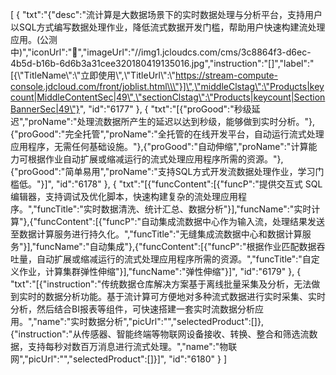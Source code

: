 [
	{
		"txt":"{\"desc\":\"流计算是大数据场景下的实时数据处理与分析平台，支持用户以SQL方式编写数据处理作业，降低流式数据开发门槛，帮助用户快速构建流处理应用。(公测中)\",\"iconUrl\":\"\",\"imageUrl\":\"//img1.jcloudcs.com/cms/3c8864f3-d6ec-4b5d-b16b-6d6b3a31cee320180419135016.jpg\",\"instruction\":\"[]\",\"label\":\"[{\\\"TitleName\\\":\\\"立即使用\\\",\\\"TitleUrl\\\":\\\"https://stream-compute-console.jdcloud.com/front/joblist.html\\\"}]\",\"middleClstag\":\"Products|keycount|MiddleContentSec|49\",\"sectionClstag\":\"Products|keycount|SectionBannerSec|49\"}",
		"id":"6177"
	},
	{
		"txt":"[{\"proGood\":\"秒级延迟\",\"proName\":\"处理流数据所产生的延迟以达到秒级，能够做到实时分析。\"},{\"proGood\":\"完全托管\",\"proName\":\"全托管的在线开发平台，自动运行流式处理应用程序，无需任何基础设施。\"},{\"proGood\":\"自动伸缩\",\"proName\":\"计算能力可根据作业自动扩展或缩减运行的流式处理应用程序所需的资源。\"},{\"proGood\":\"简单易用\",\"proName\":\"支持SQL方式开发流数据处理作业，学习门槛低。\"}]",
		"id":"6178"
	},
	{
		"txt":"[{\"funcContent\":[{\"funcP\":\"提供交互式 SQL 编辑器，支持调试及优化脚本，快速构建复杂的流处理应用程序。\",\"funcTitle\":\"实时数据清洗、统计汇总、数据分析\"}],\"funcName\":\"实时计算\"},{\"funcContent\":[{\"funcP\":\"自动集成流数据中心作为输入流，处理结果发送至数据计算服务进行持久化。\",\"funcTitle\":\"无缝集成流数据中心和数据计算服务\"}],\"funcName\":\"自动集成\"},{\"funcContent\":[{\"funcP\":\"根据作业匹配数据吞吐量，自动扩展或缩减运行的流式处理应用程序所需的资源。\",\"funcTitle\":\"自定义作业，计算集群弹性伸缩\"}],\"funcName\":\"弹性伸缩\"}]",
		"id":"6179"
	},
	{
		"txt":"[{\"instruction\":\"传统数据仓库解决方案基于离线批量采集及分析，无法做到实时的数据分析功能。基于流计算可方便地对多种流式数据进行实时采集、实时分析，然后结合BI报表等组件，可快速搭建一套实时流数据分析应用。\",\"name\":\"实时数据分析\",\"picUrl\":\"\",\"selectedProduct\":[]},{\"instruction\":\"从传感器、智能终端等物联网设备接收、转换、整合和筛选流数据，支持每秒对数百万消息进行流式处理。\",\"name\":\"物联网\",\"picUrl\":\"\",\"selectedProduct\":[]}]",
		"id":"6180"
	}
]